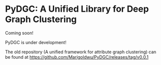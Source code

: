 # PyDGC: A Unified Library for Deep Graph Clustering

Coming soon!

PyDGC is under development! 

The old repository (A unified framework for attribute graph clustering) can be found at https://github.com/Marigoldwu/PyDGC/releases/tag/v0.0.1